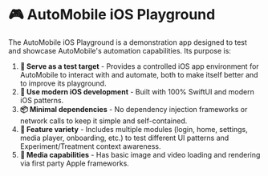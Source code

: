 # 🎮 AutoMobile iOS Playground

The AutoMobile iOS Playground is a demonstration app designed to test and showcase AutoMobile's automation
capabilities. Its purpose is:

1. **🎯 Serve as a test target** - Provides a controlled iOS app environment for AutoMobile to interact with and
   automate, both to make itself better and to improve its playground.
2. **🚀 Use modern iOS development** - Built with 100% SwiftUI and modern iOS patterns.
3. **📦 Minimal dependencies** - No dependency injection frameworks or network calls to keep it simple and self-contained.
4. **🎨 Feature variety** - Includes multiple modules (login, home, settings, media player, onboarding, etc.) to test
   different UI patterns and Experiment/Treatment context awareness.
5. **📸 Media capabilities** - Has basic image and video loading and rendering via first party Apple frameworks.
